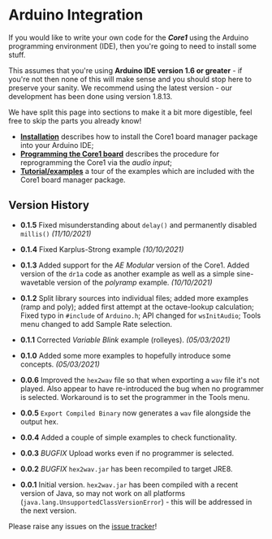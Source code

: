 # Arduino Integration

If you would like to write your own code for the _**Core1**_ using the
Arduino programming environment (IDE), then you're going to need
to install some stuff.

This assumes that you're using **Arduino IDE version 1.6 or greater** -
if you're not then none of this will make sense and you should stop here
to preserve your sanity. We recommend using the latest version - our development
has been done using version 1.8.13.

We have split this page into sections to make it a bit more digestible, feel
free to skip the parts you already know!

- **[Installation](./installation.md)** describes how to install the Core1
  board manager package into your Arduino IDE;
- **[Programming the Core1 board](./programming.md)** describes the procedure
  for reprogramming the Core1 via the _audio input_;
- **[Tutorial/examples](./examples.md)** a tour of the examples which are
  included with the Core1 board manager package.

## Version History
* **0.1.5** Fixed misunderstanding about `delay()` and permanently disabled `millis()` _(11/10/2021)_
* **0.1.4** Fixed Karplus-Strong example _(10/10/2021)_
* **0.1.3** Added support for the _AE Modular_ version of the Core1. Added version
  of the `dr1a` code as another example as well as a simple sine-wavetable version
  of the _polyramp_ example.  _(10/10/2021)_
* **0.1.2** Split library sources into individual files; added more examples (ramp and poly);
  added first attempt at the octave-lookup calculation; Fixed typo in `#include` of `Arduino.h`;
  API changed for `wsInitAudio`; Tools menu changed to add Sample Rate selection.
* **0.1.1** Corrected _Variable Blink_ example (rolleyes). _(05/03/2021)_
* **0.1.0** Added some more examples to hopefully introduce some concepts. _(05/03/2021)_
* **0.0.6** Improved the `hex2wav` file so that when exporting a `wav` file it's not
  played. Also appear to have re-introduced the bug when no programmer is selected.
  Workaround is to set the programmer in the Tools menu.
* **0.0.5** `Export Compiled Binary` now generates a `wav` file alongside the output hex.
* **0.0.4** Added a couple of simple examples to check functionality.

* **0.0.3** _BUGFIX_ Upload works even if no programmer is selected.
* **0.0.2** _BUGFIX_ `hex2wav.jar` has been recompiled to target JRE8.
* **0.0.1** Initial version. `hex2wav.jar` has been compiled with a
  recent version of Java, so may not work on all platforms
  (`java.lang.UnsupportedClassVersionError`) - this will be addressed in the next version.

Please raise any issues on the [issue tracker](https://github.com/wonkystuff/wonkystuff.github.io/issues)!

